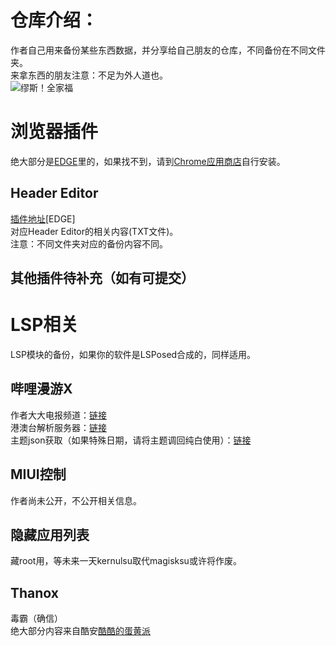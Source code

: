 # 仓库介绍：
作者自己用来备份某些东西数据，并分享给自己朋友的仓库，不同备份在不同文件夹。
<br>来拿东西的朋友注意：不足为外人道也。
<br> ![缪斯！全家福](https://github.com/LYxiangyu/xiangyu2233-self-use-back-up/blob/main/1665967418055.jpg?raw=true)
# 浏览器插件
绝大部分是[EDGE](https://microsoftedge.microsoft.com/addons/Microsoft-Edge-Extensions-Home)里的，如果找不到，请到[Chrome应用商店](https://chrome.google.com/webstore)自行安装。
## Header Editor
[插件地址](https://microsoftedge.microsoft.com/addons/detail/header-editor/afopnekiinpekooejpchnkgfffaeceko)[EDGE]
<br>对应Header Editor的相关内容(TXT文件)。
<br>注意：不同文件夹对应的备份内容不同。
## 其他插件待补充（如有可提交）
# LSP相关
LSP模块的备份，如果你的软件是LSPosed合成的，同样适用。
## 哔哩漫游X
作者大大电报频道：[链接](t.me/bb_show)
<br>港澳台解析服务器：[链接](https://github.com/yujincheng08/BiliRoaming/wiki/%E5%85%AC%E5%85%B1%E8%A7%A3%E6%9E%90%E6%9C%8D%E5%8A%A1%E5%99%A8
)
<br>主题json获取（如果特殊日期，请将主题调回纯白使用）：[链接](https://github.com/Rovniced/bilibili-skin)
## MIUI控制
作者尚未公开，不公开相关信息。
## 隐藏应用列表
藏root用，等未来一天kernulsu取代magisksu或许将作废。
## Thanox
毒霸（确信）
<br>绝大部分内容来自酷安[酷酷的蛋黄派](https://www.coolapk.com/feed/43697339?shareKey=ZTQ4NDMyZTc3YjZmNjQwNzUwOGM~&shareUid=3381997&shareFrom=com.coolapk.market_13.0.1)
